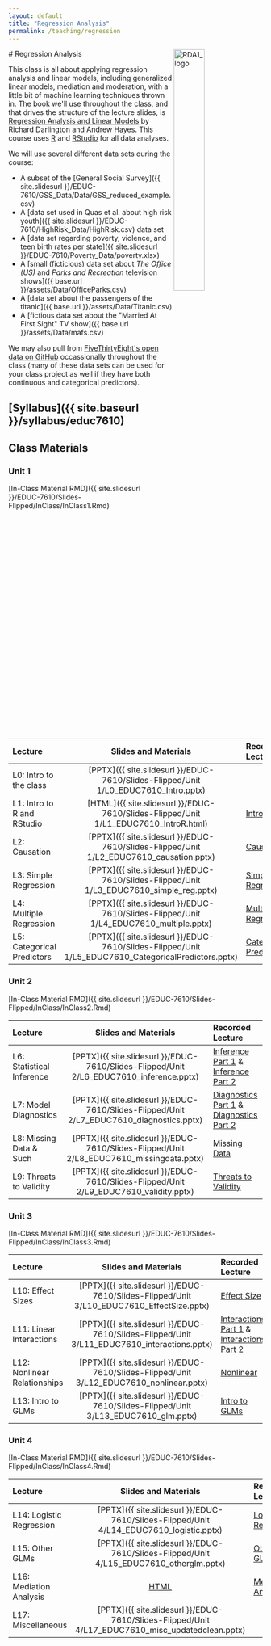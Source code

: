 ```yaml
---
layout: default
title: "Regression Analysis"
permalink: /teaching/regression
---
```


<img src="{{ site.baseurl }}/assets/images/RDA2_logo.png" alt="RDA1_logo" width="35%" align="right">
# Regression Analysis

This class is all about applying regression analysis and linear models, including generalized linear models, mediation and moderation, with a little bit of machine learning techniques thrown in. The book we'll use throughout the class, and that drives the structure of the lecture slides, is [Regression Analysis and Linear Models](https://www.guilford.com/books/Regression-Analysis-and-Linear-Models/Darlington-Hayes/9781462521135/reviews) by Richard Darlington and Andrew Hayes. This course uses [R](https://www.r-project.org/) and [RStudio](https://www.rstudio.com/) for all data analyses. 

We will use several different data sets during the course:

- A subset of the [General Social Survey]({{ site.slidesurl }}/EDUC-7610/GSS_Data/Data/GSS_reduced_example.csv)
- A [data set used in Quas et al. about high risk youth]({{ site.slidesurl }}/EDUC-7610/HighRisk_Data/HighRisk.csv) data set
- A [data set regarding poverty, violence, and teen birth rates per state]({{ site.slidesurl }}/EDUC-7610/Poverty_Data/poverty.xlsx)
- A [small (ficticious) data set about *The Office (US)* and *Parks and Recreation* television shows]({{ base.url }}/assets/Data/OfficeParks.csv) 
- A [data set about the passengers of the titanic]({{ base.url }}/assets/Data/Titanic.csv)
- A [fictious data set about the "Married At First Sight" TV show]({{ base.url }}/assets/Data/mafs.csv)

We may also pull from [FiveThirtyEight's open data on GitHub](https://github.com/fivethirtyeight/data) occassionally throughout the class (many of these data sets can be used for your class project as well if they have both continuous and categorical predictors). 


## [Syllabus]({{ site.baseurl }}/syllabus/educ7610)

## Class Materials


### Unit 1

[In-Class Material RMD]({{ site.slidesurl }}/EDUC-7610/Slides-Flipped/InClass/InClass1.Rmd)

| Lecture                    |  Slides and Materials   |  Recorded Lecture      |
|:---------------------------|:-----------------------:|:-----------------------|
| L0: Intro to the class     | [PPTX]({{ site.slidesurl }}/EDUC-7610/Slides-Flipped/Unit 1/L0_EDUC7610_Intro.pptx)                  |  |    
| L1: Intro to R and RStudio | [HTML]({{ site.slidesurl }}/EDUC-7610/Slides-Flipped/Unit 1/L1_EDUC7610_IntroR.html)                 | [Intro to R](https://youtu.be/hjyQ_KOV0Bc) | 
| L2: Causation              | [PPTX]({{ site.slidesurl }}/EDUC-7610/Slides-Flipped/Unit 1/L2_EDUC7610_causation.pptx)              | [Causation](https://youtu.be/YHNbzAg9va0) | 
| L3: Simple Regression      | [PPTX]({{ site.slidesurl }}/EDUC-7610/Slides-Flipped/Unit 1/L3_EDUC7610_simple_reg.pptx)             | [Simple Regression](https://youtu.be/LRmSPXuPKic) | 
| L4: Multiple Regression    | [PPTX]({{ site.slidesurl }}/EDUC-7610/Slides-Flipped/Unit 1/L4_EDUC7610_multiple.pptx)               | [Multiple Regression](https://youtu.be/cFfGhKsVPHg) | 
| L5: Categorical Predictors | [PPTX]({{ site.slidesurl }}/EDUC-7610/Slides-Flipped/Unit 1/L5_EDUC7610_CategoricalPredictors.pptx)  | [Categorical Predictors](https://youtu.be/YCdKs61ClV4) | 

### Unit 2

[In-Class Material RMD]({{ site.slidesurl }}/EDUC-7610/Slides-Flipped/InClass/InClass2.Rmd)

| Lecture                    |  Slides and Materials   |  Recorded Lecture      |
|:---------------------------|:-----------------------:|:-----------------------|
| L6: Statistical Inference  | [PPTX]({{ site.slidesurl }}/EDUC-7610/Slides-Flipped/Unit 2/L6_EDUC7610_inference.pptx)    | [Inference Part 1](https://youtu.be/HcTA13vHzAM) & [Inference Part 2](https://youtu.be/0r6pFXuNYXA) |    
| L7: Model Diagnostics      | [PPTX]({{ site.slidesurl }}/EDUC-7610/Slides-Flipped/Unit 2/L7_EDUC7610_diagnostics.pptx)  | [Diagnostics Part 1](https://youtu.be/Iz4LpBlMRmA) & [Diagnostics Part 2](https://youtu.be/G3lQKCJ01DM) |
| L8: Missing Data & Such    | [PPTX]({{ site.slidesurl }}/EDUC-7610/Slides-Flipped/Unit 2/L8_EDUC7610_missingdata.pptx)  | [Missing Data](https://youtu.be/w41wU-yK3Pk) | 
| L9: Threats to Validity    | [PPTX]({{ site.slidesurl }}/EDUC-7610/Slides-Flipped/Unit 2/L9_EDUC7610_validity.pptx)     | [Threats to Validity](https://youtu.be/8jiHyigvfg4) | 


### Unit 3

[In-Class Material RMD]({{ site.slidesurl }}/EDUC-7610/Slides-Flipped/InClass/InClass3.Rmd)

| Lecture                      |  Slides and Materials   |  Recorded Lecture      |
|:-----------------------------|:-----------------------:|:-----------------------|
| L10: Effect Sizes            | [PPTX]({{ site.slidesurl }}/EDUC-7610/Slides-Flipped/Unit 3/L10_EDUC7610_EffectSize.pptx)    | [Effect Size](https://youtu.be/GfhG4dW_dSA) |    
| L11: Linear Interactions     | [PPTX]({{ site.slidesurl }}/EDUC-7610/Slides-Flipped/Unit 3/L11_EDUC7610_interactions.pptx)  | [Interactions Part 1](https://youtu.be/GuXy1ppBwHE) & [Interactions Part 2](https://youtu.be/X-TDipzads4) | 
| L12: Nonlinear Relationships | [PPTX]({{ site.slidesurl }}/EDUC-7610/Slides-Flipped/Unit 3/L12_EDUC7610_nonlinear.pptx)     | [Nonlinear](https://youtu.be/99kmluKmk5k) | 
| L13: Intro to GLMs           | [PPTX]({{ site.slidesurl }}/EDUC-7610/Slides-Flipped/Unit 3/L13_EDUC7610_glm.pptx)           | [Intro to GLMs](https://youtu.be/X-XVa7Z-uNo) | 

### Unit 4

[In-Class Material RMD]({{ site.slidesurl }}/EDUC-7610/Slides-Flipped/InClass/InClass4.Rmd)

| Lecture                      |  Slides and Materials   |  Recorded Lecture      |
|:-----------------------------|:-----------------------:|:-----------------------|
| L14: Logistic Regression     | [PPTX]({{ site.slidesurl }}/EDUC-7610/Slides-Flipped/Unit 4/L14_EDUC7610_logistic.pptx)  | [Logistic Regression](https://youtu.be/OgUlrSIVCbk) |    
| L15: Other GLMs              | [PPTX]({{ site.slidesurl }}/EDUC-7610/Slides-Flipped/Unit 4/L15_EDUC7610_otherglm.pptx)  | [Other GLMs](https://youtu.be/1FUgGYPXmFE) | 
| L16: Mediation Analysis      | [HTML](https://tysonbarrett.com/Workshops/MediationAnalysis.html#1)                      | [Mediation Analysis](https://youtu.be/WGPPqJaa1Ho) | 
| L17: Miscellaneous           | [PPTX]({{ site.slidesurl }}/EDUC-7610/Slides-Flipped/Unit 4/L17_EDUC7610_misc_updatedclean.pptx)  |  | 




